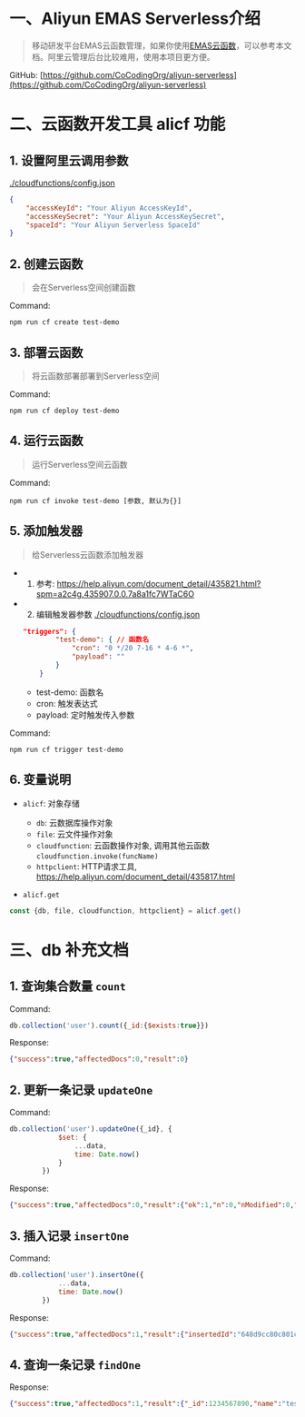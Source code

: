 
# 一、Aliyun EMAS Serverless介绍
> 移动研发平台EMAS云函数管理，如果你使用[EMAS云函数](https://help.aliyun.com/document_detail/2584808.html?spm=a2c4g.435821.0.0.71ac6999W1B4Hx)，可以参考本文档。阿里云管理后台比较难用，使用本项目更方便。

GitHub: [https://github.com/CoCodingOrg/aliyun-serverless](https://github.com/CoCodingOrg/aliyun-serverless)

# 二、云函数开发工具 alicf 功能
## 1. 设置阿里云调用参数 
[./cloudfunctions/config.json](https://github.com/CoCodingOrg/aliyun-serverless/blob/master/cloudfunctions/config.json)
```json
{
    "accessKeyId": "Your Aliyun AccessKeyId",
    "accessKeySecret": "Your Aliyun AccessKeySecret",
    "spaceId": "Your Aliyun Serverless SpaceId"
}
```
## 2. 创建云函数
> 会在Serverless空间创建函数

Command:
```shell
npm run cf create test-demo
```

## 3. 部署云函数
> 将云函数部署部署到Serverless空间

Command:
```shell
npm run cf deploy test-demo
```

## 4. 运行云函数
> 运行Serverless空间云函数

Command:
```shell
npm run cf invoke test-demo [参数, 默认为{}]
```

## 5. 添加触发器
> 给Serverless云函数添加触发器

- 1. 参考: <https://help.aliyun.com/document_detail/435821.html?spm=a2c4g.435907.0.0.7a8a1fc7WTaC6O>
- 2. 编辑触发器参数
[./cloudfunctions/config.json](https://github.com/CoCodingOrg/aliyun-serverless/blob/master/cloudfunctions/config.json)
    ```json
    "triggers": {
            "test-demo": { // 函数名
                "cron": "0 */20 7-16 * 4-6 *",
                "payload": ""
            }
        }
    ```
    + test-demo: 函数名
    + cron: 触发表达式
    + payload: 定时触发传入参数

Command:
```shell
npm run cf trigger test-demo 
```

## 6. 变量说明

- `alicf`: 对象存储
    - `db`: 云数据库操作对象
    - `file`: 云文件操作对象
    - `cloudfunction`: 云函数操作对象, 调用其他云函数 `cloudfunction.invoke(funcName)` 
    - `httpclient`: HTTP请求工具, <https://help.aliyun.com/document_detail/435817.html>

- `alicf.get`
```js
const {db, file, cloudfunction, httpclient} = alicf.get()
```
# 三、db 补充文档
## 1. 查询集合数量 `count`

Command:
```js
db.collection('user').count({_id:{$exists:true}})
```
Response:
```json
{"success":true,"affectedDocs":0,"result":0}
```

## 2. 更新一条记录 `updateOne`
Command:
```js
db.collection('user').updateOne({_id}, {
            $set: {
                ...data,
                time: Date.now()
            }
        })
```
Response:
```json
{"success":true,"affectedDocs":0,"result":{"ok":1,"n":0,"nModified":0,"upserted":null}}
```

## 3. 插入记录 `insertOne`
Command:
```js
db.collection('user').insertOne({
            ...data,
            time: Date.now()
        })
```
Response:
```json
{"success":true,"affectedDocs":1,"result":{"insertedId":"648d9cc80c801c4baaa5266a","ok":1,"n":1}}
```

## 4. 查询一条记录 `findOne`

Response:
```json
{"success":true,"affectedDocs":1,"result":{"_id":1234567890,"name":"test"}}
```